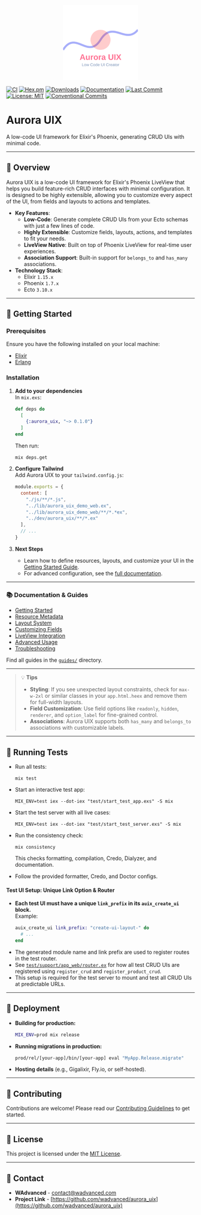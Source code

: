 <p align="center">
  <img src="./guides/images/aurora_uix-logo.svg" height="200" />
</p>

[![CI](https://github.com/wadvanced/aurora_uix/actions/workflows/ci.yml/badge.svg)](https://github.com/wadvanced/aurora_uix/actions/workflows/ci.yml)
[![Hex.pm](https://img.shields.io/hexpm/v/aurora_uix.svg)](https://hex.pm/packages/aurora_uix)
[![Downloads](https://img.shields.io/hexpm/dt/aurora_uix.svg)](https://hex.pm/packages/aurora_uix)
[![Documentation](https://img.shields.io/badge/documentation-gray)](https://hexdocs.pm/aurora_uix)
[![Last Commit](https://img.shields.io/github/last-commit/wadvanced/aurora_uix.svg)](https://github.com/wadvanced/aurora_uix/commits/main)
[![License: MIT](https://img.shields.io/badge/License-MIT-yellow.svg)](https://opensource.org/licenses/MIT)
[![Conventional Commits](https://img.shields.io/badge/Conventional%20Commits-1.0.0-%23FE5196?logo=conventionalcommits&logoColor=white)](https://conventionalcommits.org)

# Aurora UIX

A low-code UI framework for Elixir's Phoenix, generating CRUD UIs with minimal code.

---
## 📖 Overview

Aurora UIX is a low-code UI framework for Elixir's Phoenix LiveView that helps you build feature-rich CRUD interfaces with minimal configuration. It is designed to be highly extensible, allowing you to customize every aspect of the UI, from fields and layouts to actions and templates.

- **Key Features**:
  - **Low-Code**: Generate complete CRUD UIs from your Ecto schemas with just a few lines of code.
  - **Highly Extensible**: Customize fields, layouts, actions, and templates to fit your needs.
  - **LiveView Native**: Built on top of Phoenix LiveView for real-time user experiences.
  - **Association Support**: Built-in support for `belongs_to` and `has_many` associations.
- **Technology Stack**:
  - Elixir `1.15.x`
  - Phoenix `1.7.x`
  - Ecto `3.10.x`

---
## 🚀 Getting Started

### Prerequisites

Ensure you have the following installed on your local machine:
- [Elixir](https://elixir-lang.org/install.html)
- [Erlang](https://www.erlang.org/downloads)

### Installation

1. **Add to your dependencies**  
   In `mix.exs`:
   ```elixir
   def deps do
     [
       {:aurora_uix, "~> 0.1.0"}
     ]
   end
   ```
   Then run:
   ```shell
   mix deps.get
   ```

2. **Configure Tailwind**  
   Add Aurora UIX to your `tailwind.config.js`:
   ```js
   module.exports = {
     content: [
       "./js/**/*.js",
       "../lib/aurora_uix_demo_web.ex",
       "../lib/aurora_uix_demo_web/**/*.*ex",
       "../dev/aurora_uix/**/*.ex"
     ],
     // ...
   }
   ```

3. **Next Steps**  
   - Learn how to define resources, layouts, and customize your UI in the [Getting Started Guide](./guides/introduction/getting_started.md).
   - For advanced configuration, see the [full documentation](#-documentation--guides).

---

### 📚 Documentation & Guides

- [Getting Started](./guides/introduction/getting_started.md)
- [Resource Metadata](./guides/core/resource_metadata.md)
- [Layout System](./guides/core/layouts.md)
- [Customizing Fields](./guides/core/fields.md)
- [LiveView Integration](./guides/core/liveview.md)
- [Advanced Usage](./guides/advanced/advanced_usage.md)
- [Troubleshooting](./guides/advanced/troubleshooting.md)

Find all guides in the [`guides/`](./guides/) directory.

---

> 💡 **Tips**
>
> - **Styling**: If you see unexpected layout constraints, check for `max-w-2xl` or similar classes in your `app.html.heex` and remove them for full-width layouts.
> - **Field Customization**: Use field options like `readonly`, `hidden`, `renderer`, and `option_label` for fine-grained control.
> - **Associations**: Aurora UIX supports both `has_many` and `belongs_to` associations with customizable labels.

---
## 🧪 Running Tests

- Run all tests:
  ```shell
  mix test
  ```
- Start an interactive test app:
  ```shell
  MIX_ENV=test iex --dot-iex "test/start_test_app.exs" -S mix
  ```
- Start the test server with all live cases:
  ```shell
  MIX_ENV=test iex --dot-iex "test/start_test_server.exs" -S mix
  ```
- Run the consistency check:
  ```shell
  mix consistency
  ```
  This checks formatting, compilation, Credo, Dialyzer, and documentation.

- Follow the provided formatter, Credo, and Doctor configs.

#### Test UI Setup: Unique Link Option & Router

- **Each test UI must have a unique `link_prefix` in its `auix_create_ui` block.**  
  Example:
  ```elixir
  auix_create_ui link_prefix: "create-ui-layout-" do
    # ...
  end
  ```
- The generated module name and link prefix are used to register routes in the test router.
- See [`test/support/app_web/router.ex`](test/support/app_web/router.ex) for how all test CRUD UIs are registered using `register_crud` and `register_product_crud`.
- This setup is required for the test server to mount and test all CRUD UIs at predictable URLs.

---
## 🚢 Deployment

- **Building for production:**
  ```bash
  MIX_ENV=prod mix release
  ```
- **Running migrations in production:**
  ```bash
  prod/rel/[your-app]/bin/[your-app] eval "MyApp.Release.migrate"
  ```
- **Hosting details** (e.g., Gigalixir, Fly.io, or self-hosted).

---
## 🤝 Contributing

Contributions are welcome! Please read our [Contributing Guidelines](CONTRIBUTING.md) to get started.

---
## 📜 License

This project is licensed under the [MIT License](LICENSE).

---
## 📧 Contact

- **WAdvanced** - contact@wadvanced.com
- **Project Link** - [https://github.com/wadvanced/aurora_uix](https://github.com/wadvanced/aurora_uix)
